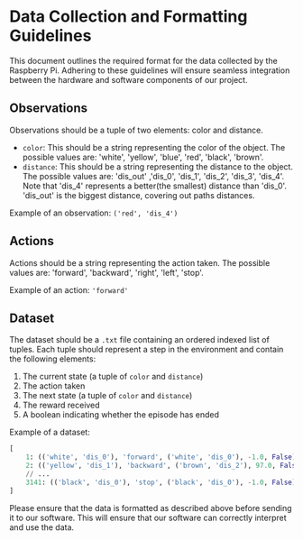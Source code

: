 # Data Collection and Formatting Guidelines

This document outlines the required format for the data collected by the Raspberry Pi. Adhering to these guidelines will ensure seamless integration between the hardware and software components of our project.

## Observations

Observations should be a tuple of two elements: color and distance.

- `color`: This should be a string representing the color of the object. The possible values are: 'white', 'yellow', 'blue', 'red', 'black', 'brown'.
- `distance`: This should be a string representing the distance to the object. The possible values are: 'dis_out' ,'dis_0', 'dis_1', 'dis_2', 'dis_3', 'dis_4'. Note that 'dis_4' represents a better(the smallest) distance than 'dis_0'. 'dis_out' is the biggest distance, covering out paths distances.

Example of an observation: `('red', 'dis_4')`

## Actions

Actions should be a string representing the action taken. The possible values are: 'forward', 'backward', 'right', 'left', 'stop'.

Example of an action: `'forward'`

## Dataset

The dataset should be a `.txt` file containing an ordered indexed list of tuples. Each tuple should represent a step in the environment and contain the following elements:
1. The current state (a tuple of `color` and `distance`)
2. The action taken
3. The next state (a tuple of `color` and `distance`)
4. The reward received
5. A boolean indicating whether the episode has ended

Example of a dataset:

```python
[
    1: (('white', 'dis_0'), 'forward', ('white', 'dis_0'), -1.0, False)
    2: (('yellow', 'dis_1'), 'backward', ('brown', 'dis_2'), 97.0, False)
    // ...
    3141: (('black', 'dis_0'), 'stop', ('black', 'dis_0'), -1.0, False)
]
```


Please ensure that the data is formatted as described above before sending it to our software. This will ensure that our software can correctly interpret and use the data.
